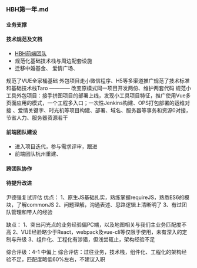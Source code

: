 ### HBH第一年.md

#### 业务支撑

#### 技术规范及文档
* [HBH前端团队](https://wiki.jiehun.tech/pages/viewpage.action?pageId=1086825)
* 规范化基础技术栈与周边配套设施
* 迁移中婚基金、
爱情广场、

规范了VUE全家桶基础
外包项目走小微信程序、H5等多渠道推广规范了技术标准和基础技术栈Taro ———— 改变原模式同一项目开发两份、维护两套代码
规范小工具外包项目：接手拼图项目的部署上线，发现小工具项目特征，推广使用Vue多页面应用的模式，一个工程多入口；一次性Jenkins构建、OPS打包部署的运维对接 、爱情关键字、时光机等项目构建、部署、域名、服务器等事务和资源0对接，节省人力、服务器资源若干

#### 前端团队建设
* 进入项目迭代，参与需求评审，跟进
* 前端团队杭州重建、

#### 跨团队协作


#### 待提升改进


尹德强复试评估
优点：
1、原生JS基础扎实，熟练掌握requireJS，熟悉ES6的模块，了解commonJS
2、问题理解，沟通表述、思路逻辑上清晰明了
3、有过团队管理和带人的经验

缺点：
1、突出闪光点的业务经验偏PC端，以及地图相关与我们主业务匹配度不高
2、VUE经验略少于React，webpack及vue-cli等仅限于使用，未有深入的定制与升级
3、组件化、工程化有涉猎，但浅尝辄止，架构经验不足


综合评级：4-1 中偏上
综合评估：过往业务，技术栈，组件化、工程化的架构经验不足，匹配度略低60%左右，不建议入职